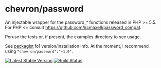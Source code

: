 # chevron/password

An injectable wrapper for the password_* functions released in PHP >= 5.5. For PHP <= consult https://github.com/ircmaxell/password_compat.

Peruse the tests or, if present, the examples directory to see usage.

See [packagist](https://packagist.org/packages/chevron/password) fo1 version/installation info. At the moment, I recommend using `"chevron/password":"~1.0"`.

[![Latest Stable Version](https://poser.pugx.org/chevron/password/v/stable.svg)](https://packagist.org/packages/chevron/password)
[![Build Status](https://travis-ci.org/chevronphp/password.svg?branch=master)](https://travis-ci.org/chevronphp/password)




